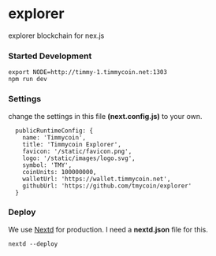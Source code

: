 # explorer
explorer blockchain for nex.js


### Started Development

    export NODE=http://timmy-1.timmycoin.net:1303
    npm run dev

### Settings
change the settings in this file **(next.config.js)** to your own.

```JS
  publicRuntimeConfig: {
    name: 'Timmycoin',
    title: 'Timmycoin Explorer',
    favicon: '/static/favicon.png',
    logo: '/static/images/logo.svg',
    symbol: 'TMY',
    coinUnits: 100000000,
    walletUrl: 'https://wallet.timmycoin.net',
    githubUrl: 'https://github.com/tmycoin/explorer'
  }
```


### Deploy

We use [Nextd](https://github.com/yasaricli/nextd) for production. I need a **nextd.json** file for this.

    nextd --deploy
